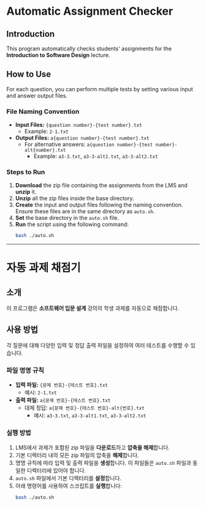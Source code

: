 # Automatic Assignment Checker

## Introduction

This program automatically checks students' assignments for the **Introduction to Software Design** lecture.

## How to Use

For each question, you can perform multiple tests by setting various input and answer output files.

### File Naming Convention

- **Input Files:** `{question number}-{test number}.txt`
  - Example: `2-1.txt`
- **Output Files:** `a{question number}-{test number}.txt`
  - For alternative answers: `a{question number}-{test number}-alt{number}.txt`
    - Example: `a3-3.txt`, `a3-3-alt1.txt`, `a3-3-alt2.txt`

### Steps to Run

1. **Download** the zip file containing the assignments from the LMS and **unzip** it.
2. **Unzip** all the zip files inside the base directory.
3. **Create** the input and output files following the naming convention. Ensure these files are in the same directory as `auto.sh`.
4. **Set** the base directory in the `auto.sh` file.
5. **Run** the script using the following command:
   ```bash
   bash ./auto.sh
   ```

---

# 자동 과제 채점기

## 소개

이 프로그램은 **소프트웨어 입문 설계** 강의의 학생 과제를 자동으로 채점합니다.

## 사용 방법

각 질문에 대해 다양한 입력 및 정답 출력 파일을 설정하여 여러 테스트를 수행할 수 있습니다.

### 파일 명명 규칙

- **입력 파일:** `{문제 번호}-{테스트 번호}.txt`
  - 예시: `2-1.txt`
- **출력 파일:** `a{문제 번호}-{테스트 번호}.txt`
  - 대체 정답: `a{문제 번호}-{테스트 번호}-alt{번호}.txt`
    - 예시: `a3-3.txt`, `a3-3-alt1.txt`, `a3-3-alt2.txt`

### 실행 방법

1. LMS에서 과제가 포함된 zip 파일을 **다운로드**하고 **압축을 해제**합니다.
2. 기본 디렉터리 내의 모든 zip 파일의 압축을 **해제**합니다.
3. 명명 규칙에 따라 입력 및 출력 파일을 **생성**합니다. 이 파일들은 `auto.sh` 파일과 동일한 디렉터리에 있어야 합니다.
4. `auto.sh` 파일에서 기본 디렉터리를 **설정**합니다.
5. 아래 명령어를 사용하여 스크립트를 **실행**합니다:
   ```bash
   bash ./auto.sh
   ```